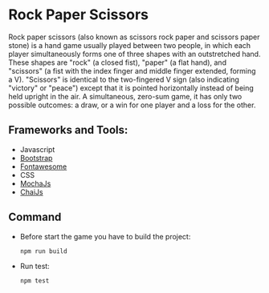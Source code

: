 # Rock Paper Scissors

Rock paper scissors (also known as scissors rock paper and scissors paper stone) is a hand game usually played between two people, in which each player simultaneously forms one of three shapes with an outstretched hand. These shapes are "rock" (a closed fist), "paper" (a flat hand), and "scissors" (a fist with the index finger and middle finger extended, forming a V). "Scissors" is identical to the two-fingered V sign (also indicating "victory" or "peace") except that it is pointed horizontally instead of being held upright in the air. A simultaneous, zero-sum game, it has only two possible outcomes: a draw, or a win for one player and a loss for the other.

## Frameworks and Tools:
* Javascript
* [Bootstrap](https://getbootstrap.com/)
* [Fontawesome](https://fontawesome.com/)
* CSS
* [MochaJs](https://mochajs.org/) 
* [ChaiJs](https://www.chaijs.com/)

## Command
* Before start the game you have to build the project:
    ```javascript
    npm run build
    ```
* Run test:
  ```javascript
  npm test
  ```
